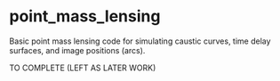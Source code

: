 # point_mass_lensing
Basic point mass lensing code for simulating caustic curves, time delay surfaces, and image positions (arcs).


TO COMPLETE (LEFT AS LATER WORK)

